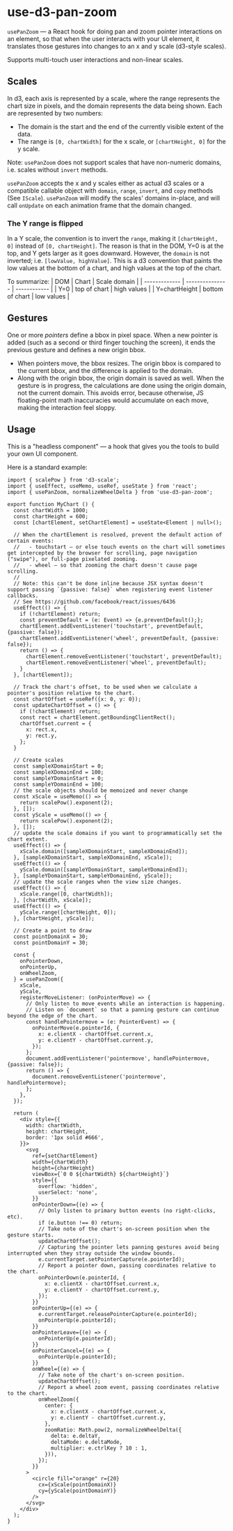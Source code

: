 # use-d3-pan-zoom

`usePanZoom` — a React hook for doing pan and zoom pointer interactions on an element, so that
when the user interacts with your UI element, it translates those gestures into changes to 
an x and y scale (d3-style scales).

Supports multi-touch user interactions and non-linear scales.


## Scales

In d3, each axis is represented by a scale, where the range represents the chart size in pixels, and
the domain represents the data being shown. Each are represented by two numbers:
- The domain is the start and the end of the currently visible extent of the data.
- The range is `[0, chartWidth]` for the x scale, or `[chartHeight, 0]` for the y scale.

Note: `usePanZoom` does not support scales that have non-numeric domains, i.e. scales without `invert` methods.

`usePanZoom` accepts the x and y scales either as actual d3 scales or a compatible callable object with `domain`, `range`, `invert`, and `copy` methods (See `IScale`).
`usePanZoom` will modify the scales' domains in-place, and will call `onUpdate` on each animation frame that the domain changed.


### The Y range is flipped
In a Y scale, the convention is to invert the `range`, making it `[chartHeight, 0]` instead of `[0, chartHeight]`.
The reason is that in the DOM, Y=0 is at the top, and Y gets larger as it goes downward.
However, the `domain` is not inverted; i.e. `[lowValue, highValue]`.
This is a d3 convention that paints the low values at the bottom of a chart, and high values at the top of the chart.

To summarize:
| DOM           | Chart           | Scale domain |
| ------------- | --------------- | ------------ |
| Y=0           | top of chart    | high values  |
| Y=chartHeight | bottom of chart | low values   |


## Gestures

One or more _pointers_ define a bbox in pixel space. When a new pointer is added (such as a second or third finger touching the screen), it ends the previous gesture and defines a new origin bbox.
- When pointers move, the bbox resizes. The origin bbox is compared to the current bbox, and the difference is applied to the domain.
- Along with the origin bbox, the origin domain is saved as well. When the gesture is in progress, the calculations are done using the origin domain, not the current domain. This avoids error, because otherwise, JS floating-point math inaccuracies would accumulate on each move, making the interaction feel sloppy.



## Usage
This is a "headless component" — a hook that gives you the tools to build your own UI component.

Here is a standard example:

```tsx
import { scalePow } from 'd3-scale';
import { useEffect, useMemo, useRef, useState } from 'react';
import { usePanZoom, normalizeWheelDelta } from 'use-d3-pan-zoom';

export function MyChart () {
  const chartWidth = 1000;
  const chartHeight = 600;
  const [chartElement, setChartElement] = useState<Element | null>();

  // When the chartElement is resolved, prevent the default action of certain events:
  //   - touchstart — or else touch events on the chart will sometimes get intercepted by the browser for scrolling, page navigation ("swipe"), or full-page pixelated zooming.
  //   - wheel — so that zooming the chart doesn't cause page scrolling.
  //
  // Note: this can't be done inline because JSX syntax doesn't support passing `{passive: false}` when registering event listener callbacks.
  // See https://github.com/facebook/react/issues/6436
  useEffect(() => {
    if (!chartElement) return;
    const preventDefault = (e: Event) => {e.preventDefault();};
    chartElement.addEventListener('touchstart', preventDefault, {passive: false});
    chartElement.addEventListener('wheel', preventDefault, {passive: false});
    return () => {
      chartElement.removeEventListener('touchstart', preventDefault);
      chartElement.removeEventListener('wheel', preventDefault);
    }
  }, [chartElement]);

  // Track the chart's offset, to be used when we calculate a pointer's position relative to the chart.
  const chartOffset = useRef({x: 0, y: 0});
  const updateChartOffset = () => {
    if (!chartElement) return;
    const rect = chartElement.getBoundingClientRect();
    chartOffset.current = {
      x: rect.x,
      y: rect.y,
    };
  }

  // Create scales
  const sampleXDomainStart = 0;
  const sampleXDomainEnd = 100;
  const sampleYDomainStart = 0;
  const sampleYDomainEnd = 100;
  // the scale objects should be memoized and never change
  const xScale = useMemo(() => {
    return scalePow().exponent(2);
  }, []);
  const yScale = useMemo(() => {
    return scalePow().exponent(2);
  }, []);
  // update the scale domains if you want to programmatically set the chart extent.
  useEffect(() => {
    xScale.domain([sampleXDomainStart, sampleXDomainEnd]);
  }, [sampleXDomainStart, sampleXDomainEnd, xScale]);
  useEffect(() => {
    yScale.domain([sampleYDomainStart, sampleYDomainEnd]);
  }, [sampleYDomainStart, sampleYDomainEnd, yScale]);
  // update the scale ranges when the view size changes.
  useEffect(() => {
    xScale.range([0, chartWidth]);
  }, [chartWidth, xScale]);
  useEffect(() => {
    yScale.range([chartHeight, 0]);
  }, [chartHeight, yScale]);

  // Create a point to draw
  const pointDomainX = 30;
  const pointDomainY = 30;

  const {
    onPointerDown,
    onPointerUp,
    onWheelZoom,
  } = usePanZoom({
    xScale,
    yScale,
    registerMoveListener: (onPointerMove) => {
      // Only listen to move events while an interaction is happening.
      // Listen on `document` so that a panning gesture can continue beyond the edge of the chart.
      const handlePointermove = (e: PointerEvent) => {
        onPointerMove(e.pointerId, {
          x: e.clientX - chartOffset.current.x,
          y: e.clientY - chartOffset.current.y,
        });
      };
      document.addEventListener('pointermove', handlePointermove, {passive: false});
      return () => {
        document.removeEventListener('pointermove', handlePointermove);
      };
    },
  });

  return (
    <div style={{
      width: chartWidth,
      height: chartHeight,
      border: '1px solid #666',
    }}>
      <svg
        ref={setChartElement}
        width={chartWidth}
        height={chartHeight}
        viewBox={`0 0 ${chartWidth} ${chartHeight}`}
        style={{
          overflow: 'hidden',
          userSelect: 'none',
        }}
        onPointerDown={(e) => {
          // Only listen to primary button events (no right-clicks, etc).
          if (e.button !== 0) return;
          // Take note of the chart's on-screen position when the gesture starts.
          updateChartOffset();
          // Capturing the pointer lets panning gestures avoid being interrupted when they stray outside the window bounds.
          e.currentTarget.setPointerCapture(e.pointerId);
          // Report a pointer down, passing coordinates relative to the chart.
          onPointerDown(e.pointerId, {
            x: e.clientX - chartOffset.current.x,
            y: e.clientY - chartOffset.current.y,
          });
        }}
        onPointerUp={(e) => {
          e.currentTarget.releasePointerCapture(e.pointerId);
          onPointerUp(e.pointerId);
        }}
        onPointerLeave={(e) => {
          onPointerUp(e.pointerId);
        }}
        onPointerCancel={(e) => {
          onPointerUp(e.pointerId);
        }}
        onWheel={(e) => {
          // Take note of the chart's on-screen position.
          updateChartOffset();
          // Report a wheel zoom event, passing coordinates relative to the chart.
          onWheelZoom({
            center: {
              x: e.clientX - chartOffset.current.x,
              y: e.clientY - chartOffset.current.y,
            },
            zoomRatio: Math.pow(2, normalizeWheelDelta({
              delta: e.deltaY,
              deltaMode: e.deltaMode,
              multiplier: e.ctrlKey ? 10 : 1,
            })),
          });
        }}
      >
        <circle fill="orange" r={20}
          cx={xScale(pointDomainX)}
          cy={yScale(pointDomainY)}
        />
      </svg>
    </div>
  );
}
```



